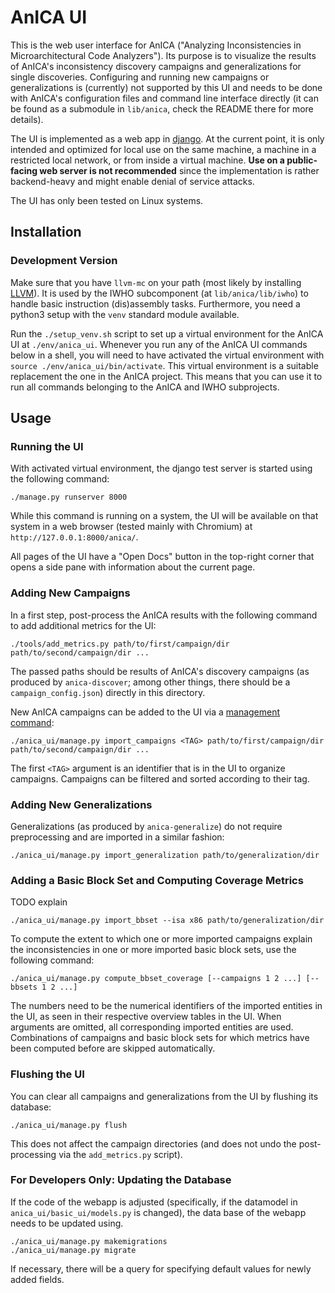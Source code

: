 # AnICA UI

This is the web user interface for AnICA ("Analyzing Inconsistencies in Microarchitectural Code Analyzers").
Its purpose is to visualize the results of AnICA's inconsistency discovery campaigns and generalizations for single discoveries.
Configuring and running new campaigns or generalizations is (currently) not supported by this UI and needs to be done with AnICA's configuration files and command line interface directly (it can be found as a submodule in `lib/anica`, check the README there for more details).

The UI is implemented as a web app in [django](https://www.djangoproject.com/).
At the current point, it is only intended and optimized for local use on the same machine, a machine in a restricted local network, or from inside a virtual machine.
**Use on a public-facing web server is not recommended** since the implementation is rather backend-heavy and might enable denial of service attacks.

The UI has only been tested on Linux systems.


## Installation

### Development Version

Make sure that you have `llvm-mc` on your path (most likely by installing [LLVM](https://llvm.org/)).
It is used by the IWHO subcomponent (at `lib/anica/lib/iwho`) to handle basic instruction (dis)assembly tasks.
Furthermore, you need a python3 setup with the `venv` standard module available.

Run the `./setup_venv.sh` script to set up a virtual environment for the AnICA UI at `./env/anica_ui`.
Whenever you run any of the AnICA UI commands below in a shell, you will need to have activated the virtual environment with `source ./env/anica_ui/bin/activate`.
This virtual environment is a suitable replacement the one in the AnICA project.
This means that you can use it to run all commands belonging to the AnICA and IWHO subprojects.


## Usage

### Running the UI
With activated virtual environment, the django test server is started using the following command:
```
./manage.py runserver 8000
```
While this command is running on a system, the UI will be available on that system
in a web browser (tested mainly with Chromium) at
`http://127.0.0.1:8000/anica/`.

All pages of the UI have a "Open Docs" button in the top-right corner that opens a side pane with information about the current page.


### Adding New Campaigns

In a first step, post-process the AnICA results with the following command to add additional metrics for the UI:
```
./tools/add_metrics.py path/to/first/campaign/dir path/to/second/campaign/dir ...
```
The passed paths should be results of AnICA's discovery campaigns (as produced by `anica-discover`; among other things, there should be a `campaign_config.json`) directly in this directory.


New AnICA campaigns can be added to the UI via a [management command](https://docs.djangoproject.com/en/3.2/howto/custom-management-commands/):
```
./anica_ui/manage.py import_campaigns <TAG> path/to/first/campaign/dir path/to/second/campaign/dir ...
```

The first `<TAG>` argument is an identifier that is in the UI to organize campaigns.
Campaigns can be filtered and sorted according to their tag.


### Adding New Generalizations

Generalizations (as produced by `anica-generalize`) do not require preprocessing and are imported in a similar fashion:

```
./anica_ui/manage.py import_generalization path/to/generalization/dir
```

### Adding a Basic Block Set and Computing Coverage Metrics

TODO explain
```
./anica_ui/manage.py import_bbset --isa x86 path/to/generalization/dir
```


To compute the extent to which one or more imported campaigns explain the inconsistencies in one or more imported basic block sets, use the following command:
```
./anica_ui/manage.py compute_bbset_coverage [--campaigns 1 2 ...] [--bbsets 1 2 ...]
```
The numbers need to be the numerical identifiers of the imported entities in the UI, as seen in their respective overview tables in the UI.
When arguments are omitted, all corresponding imported entities are used.
Combinations of campaigns and basic block sets for which metrics have been computed before are skipped automatically.


### Flushing the UI

You can clear all campaigns and generalizations from the UI by flushing its database:
```
./anica_ui/manage.py flush
```
This does not affect the campaign directories (and does not undo the post-processing via the `add_metrics.py` script).


### For Developers Only: Updating the Database

If the code of the webapp is adjusted (specifically, if the datamodel in `anica_ui/basic_ui/models.py` is changed), the data base of the webapp needs to be updated using.
```
./anica_ui/manage.py makemigrations
./anica_ui/manage.py migrate
```
If necessary, there will be a query for specifying default values for newly added fields.


